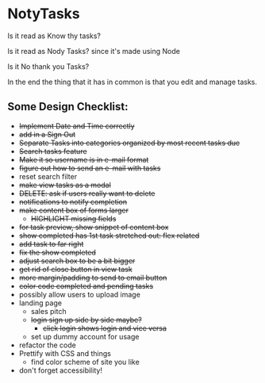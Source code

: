 # NotyTasks
Is it read as Know thy tasks?

Is it read as Nody Tasks? since it's made using Node

Is it No thank you Tasks?

In the end the thing that it has in common is that you edit and manage tasks.

## Some Design Checklist:
- ~~Implement Date and Time correctly~~
- ~~add in a Sign Out~~
- ~~Separate Tasks into categories organized by most recent tasks due~~
- ~~Search tasks feature~~
- ~~Make it so username is in e-mail format~~
- ~~figure out how to send an e-mail with tasks~~
- reset search filter
- ~~make view tasks as a modal~~
- ~~DELETE: ask if users really want to delete~~
- ~~notifications to notify completion~~
- ~~make content box of forms larger~~
  - ~~HIGHLIGHT missing fields~~
- ~~for task preview, show snippet of content box~~
- ~~show completed has 1st task stretched out: flex related~~
- ~~add task to far right~~
- ~~fix the show completed~~
- ~~adjust search box to be a bit bigger~~
- ~~get rid of close button in view task~~
- ~~more margin/padding to send to email button~~
- ~~color code completed and pending tasks~~
- possibly allow users to upload image
- landing page
  - sales pitch
  - ~~login sign up side by side maybe?~~
    - ~~click login shows login and vice versa~~
  - set up dummy account for usage
- refactor the code
- Prettify with CSS and things
  - find color scheme of site you like
- don't forget accessibility!
